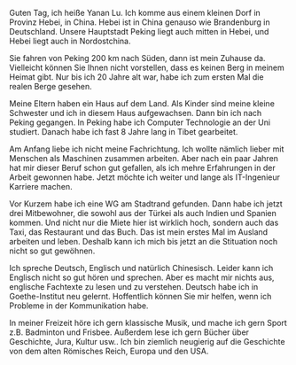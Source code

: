 Guten Tag, ich heiße Yanan Lu. Ich komme aus einem kleinen Dorf in Provinz Hebei, in China. Hebei ist in China genauso wie Brandenburg in Deutschland. Unsere Hauptstadt Peking liegt auch mitten in Hebei, und Hebei liegt auch in Nordostchina. 

Sie fahren von Peking 200 km nach Süden, dann ist mein Zuhause da. Vielleicht können Sie Ihnen nicht vorstellen, dass es keinen Berg in meinem Heimat gibt. Nur bis ich 20 Jahre alt war, habe ich zum ersten Mal die realen Berge gesehen. 

Meine Eltern haben ein Haus auf dem Land. Als Kinder sind meine kleine Schwester und ich in diesem Haus aufgewachsen. Dann bin ich nach Peking gegangen. In Peking habe ich Computer Technologie an der Uni studiert. Danach habe ich fast 8 Jahre lang in Tibet gearbeitet. 

Am Anfang liebe ich nicht meine Fachrichtung. Ich wollte nämlich lieber mit Menschen als Maschinen zusammen arbeiten. Aber nach ein paar Jahren hat mir dieser Beruf schon gut gefallen, als ich mehre Erfahrungen in der Arbeit gewonnen habe. Jetzt möchte ich weiter und lange als IT-Ingenieur Karriere machen. 

Vor Kurzem habe ich eine WG am Stadtrand gefunden. Dann habe ich jetzt drei Mitbewohner, die sowohl aus der Türkei als auch Indien und Spanien kommen. Und nicht nur die Miete hier ist wirklich hoch, sondern auch das Taxi, das Restaurant und das Buch. Das ist mein erstes Mal im Ausland arbeiten und leben. Deshalb kann ich mich bis jetzt an die Stituation noch nicht so gut gewöhnen. 

Ich spreche Deutsch, Englisch und natürlich Chinesisch. Leider kann ich Englisch nicht so gut hören und sprechen. Aber es macht mir nichts aus, englische Fachtexte zu lesen und zu verstehen. Deutsch habe ich in Goethe-Institut neu gelernt. Hoffentlich können Sie mir helfen, wenn ich Probleme in der Kommunikation habe. 

In meiner Freizeit höre ich gern klassische Musik, und mache ich gern Sport z.B. Badminton und Frisbee. Außerdem lese ich gern Bücher über Geschichte, Jura, Kultur usw.. Ich bin ziemlich neugierig auf die Geschichte von dem alten Römisches Reich, Europa und den USA. 